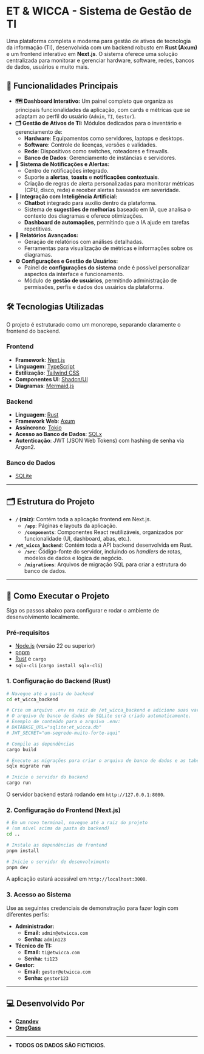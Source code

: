 # ET & WICCA - Sistema de Gestão de TI

Uma plataforma completa e moderna para gestão de ativos de tecnologia da informação (TI), desenvolvida com um backend robusto em **Rust (Axum)** e um frontend interativo em **Next.js**. O sistema oferece uma solução centralizada para monitorar e gerenciar hardware, software, redes, bancos de dados, usuários e muito mais.

## 🌟 Funcionalidades Principais

  * **🗺️ Dashboard Interativo:** Um painel completo que organiza as principais funcionalidades da aplicação, com cards e métricas que se adaptam ao perfil do usuário (`Admin`, `TI`, `Gestor`).
  * **🗂️ Gestão de Ativos de TI:** Módulos dedicados para o inventário e gerenciamento de:
      * **Hardware**: Equipamentos como servidores, laptops e desktops.
      * **Software**: Controle de licenças, versões e validades.
      * **Rede**: Dispositivos como switches, roteadores e firewalls.
      * **Banco de Dados**: Gerenciamento de instâncias e servidores.
  * **🔔 Sistema de Notificações e Alertas:**
      * Centro de notificações integrado.
      * Suporte a **alertas**, **toasts** e **notificações contextuais**.
      * Criação de regras de alerta personalizadas para monitorar métricas (CPU, disco, rede) e receber alertas baseados em severidade.
  * **🧠 Integração com Inteligência Artificial:**
      * **Chatbot** integrado para auxílio dentro da plataforma.
      * Sistema de **sugestões de melhorias** baseado em IA, que analisa o contexto dos diagramas e oferece otimizações.
      * **Dashboard de automações**, permitindo que a IA ajude em tarefas repetitivas.
  * **📑 Relatórios Avançados:**
      * Geração de relatórios com análises detalhadas.
      * Ferramentas para visualização de métricas e informações sobre os diagramas.
  * **⚙️ Configurações e Gestão de Usuários:**
      * Painel de **configurações do sistema** onde é possível personalizar aspectos da interface e funcionamento.
      * Módulo de **gestão de usuários**, permitindo administração de permissões, perfis e dados dos usuários da plataforma.

## 🛠️ Tecnologias Utilizadas

O projeto é estruturado como um monorepo, separando claramente o frontend do backend.

### **Frontend**

  * **Framework**: [Next.js](https://nextjs.org/)
  * **Linguagem**: [TypeScript](https://www.typescriptlang.org/)
  * **Estilização**: [Tailwind CSS](https://tailwindcss.com/)
  * **Componentes UI**: [Shadcn/UI](https://ui.shadcn.com/)
  * **Diagramas**: [Mermaid.js](https://mermaid.js.org/)

### **Backend**

  * **Linguagem**: [Rust](https://www.rust-lang.org/)
  * **Framework Web**: [Axum](https://github.com/tokio-rs/axum)
  * **Assíncrono**: [Tokio](https://tokio.rs/)
  * **Acesso ao Banco de Dados**: [SQLx](https://github.com/launchbadge/sqlx)
  * **Autenticação**: JWT (JSON Web Tokens) com hashing de senha via Argon2.

### **Banco de Dados**

  * [SQLite](https://www.sqlite.org/index.html)

-----

## 🗂️ Estrutura do Projeto

  * **`/` (raiz)**: Contém toda a aplicação frontend em Next.js.
      * **`/app`**: Páginas e layouts da aplicação.
      * **`/components`**: Componentes React reutilizáveis, organizados por funcionalidade (UI, dashboard, abas, etc.).
  * **`/et_wicca_backend`**: Contém toda a API backend desenvolvida em Rust.
      * **`/src`**: Código-fonte do servidor, incluindo os *handlers* de rotas, modelos de dados e lógica de negócio.
      * **`/migrations`**: Arquivos de migração SQL para criar a estrutura do banco de dados.

-----

## 🚀 Como Executar o Projeto

Siga os passos abaixo para configurar e rodar o ambiente de desenvolvimento localmente.

### **Pré-requisitos**

  * [Node.js](https://nodejs.org/) (versão 22 ou superior)
  * [pnpm](https://pnpm.io/)
  * [Rust](https://www.rust-lang.org/tools/install) e `cargo`
  * `sqlx-cli` (`cargo install sqlx-cli`)

### **1. Configuração do Backend (Rust)**

```bash
# Navegue até a pasta do backend
cd et_wicca_backend

# Crie um arquivo .env na raiz de /et_wicca_backend e adicione suas variáveis.
# O arquivo de banco de dados do SQLite será criado automaticamente.
# Exemplo de conteúdo para o arquivo .env:
# DATABASE_URL="sqlite:et_wicca.db"
# JWT_SECRET="um-segredo-muito-forte-aqui"

# Compile as dependências
cargo build

# Execute as migrações para criar o arquivo de banco de dados e as tabelas
sqlx migrate run

# Inicie o servidor do backend
cargo run
```

O servidor backend estará rodando em `http://127.0.0.1:8080`.

### **2. Configuração do Frontend (Next.js)**

```bash
# Em um novo terminal, navegue até a raiz do projeto
# (um nível acima da pasta do backend)
cd .. 

# Instale as dependências do frontend
pnpm install

# Inicie o servidor de desenvolvimento
pnpm dev
```

A aplicação estará acessível em `http://localhost:3000`.

### **3. Acesso ao Sistema**

Use as seguintes credenciais de demonstração para fazer login com diferentes perfis:

  * **Administrador:**
      * **Email:** `admin@etwicca.com`
      * **Senha:** `admin123`
  * **Técnico de TI:**
      * **Email:** `ti@etwicca.com`
      * **Senha:** `ti123`
  * **Gestor:**
      * **Email:** `gestor@etwicca.com`
      * **Senha:** `gestor123`

-----

## 💻 Desenvolvido Por

  * **[Cznndev](https://github.com/Cznndev)**
  * **[OmgGass](https://github.com/OmgGass)**
-----

  * **TODOS OS DADOS SÃO FICTICIOS.**

